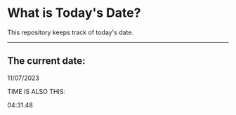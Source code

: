 # What is Today's Date?
This repository keeps track of today's date.
* * *
 
## The current date:  
 11/07/2023 
  
  
 TIME IS ALSO THIS: 
  
 04:31.48 
  
  
